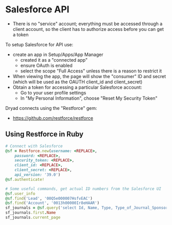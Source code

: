 
Salesforce API
===============


- There is no "service" account; everything must be accessed through a client
  account, so the client has to authorize access before you can get a token

To setup Salesforce for API use:
- create an app in Setup/Apps/App Manager
  - created it as a "connected app"
  - ensure OAuth is enabled
  - select the scope "Full Access" unless there is a reason to restrict it
- When viewing the app, the page will show the "consumer" ID and secret (which
  will be used as the OAUTH client_id and client_secret)
- Obtain a token for accessing a particular Salesforce account:
  - Go to your user profile settings
  - In "My Personal Information", choose "Reset My Security Token"

Dryad connects using the "Restforce" gem:
- https://github.com/restforce/restforce


Using Restforce in Ruby
-------------------------

```ruby
# Connect with Salesforce
@sf = Restforce.new(username: <REPLACE>,
    password: <REPLACE>,
	security_token: <REPLACE>,
	client_id: <REPLACE>,
	client_secret: <REPLACE>,
	api_version: '39.0')
@sf.authenticate!

# Some useful commands, get actual ID numbers from the Salesforce UI
@sf.user_info
@sf.find('Lead', '00Q5e000007HsfvEAC') 
@sf.find('Account', '0013h00000Ir8eHAAR')
sf_journals = @sf.query('select Id, Name, Type, Type_of_Journal_Sponsorship__c from Account')
sf_journals.first.Name
sf_journals.current_page
```		
